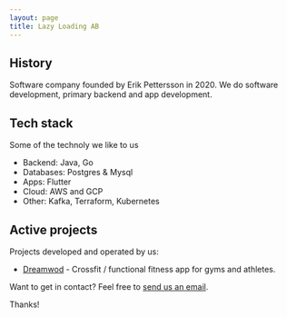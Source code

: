 ```yaml
---
layout: page
title: Lazy Loading AB
---
```


## History

Software company founded by Erik Pettersson in 2020. We do software development, primary backend and app development. 

## Tech stack

Some of the technoly we like to us

* Backend: Java, Go
* Databases: Postgres & Mysql
* Apps: Flutter
* Cloud: AWS and GCP
* Other: Kafka, Terraform, Kubernetes

## Active projects

Projects developed and operated by us:

* [Dreamwod](https://wwww.dreamwod.app) - Crossfit / functional fitness app for gyms and athletes.  


Want to get in contact? Feel free to [send us an email](mailto:erik@lazyloading.se).

Thanks!